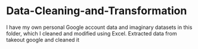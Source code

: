 # Data-Cleaning-and-Transformation
I have my own personal Google account data and imaginary datasets in this folder, which I cleaned and modified using Excel. 
Extracted data from takeout google and cleaned it 
